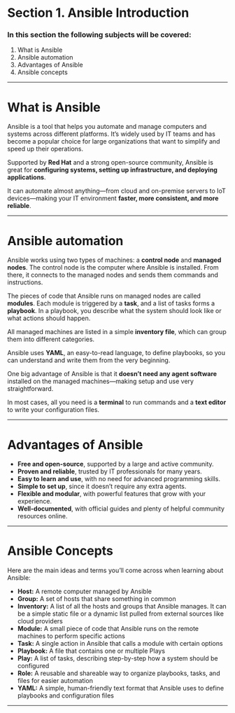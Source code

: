 # Section 1. Ansible Introduction

### In this section the following subjects will be covered:

1.	What is Ansible
2.	Ansible automation
3.	Advantages of Ansible
4.	Ansible concepts

---
# What is Ansible

Ansible is a tool that helps you automate and manage computers and systems across different platforms. It’s widely used by IT teams and has become a popular choice for large organizations that want to simplify and speed up their operations.

Supported by **Red Hat** and a strong open-source community, Ansible is great for **configuring systems, setting up infrastructure, and deploying applications**.

It can automate almost anything—from cloud and on-premise servers to IoT devices—making your IT environment **faster, more consistent, and more reliable**.

---
# Ansible automation

Ansible works using two types of machines: a **control node** and **managed nodes**. The control node is the computer where Ansible is installed. From there, it connects to the managed nodes and sends them commands and instructions.

The pieces of code that Ansible runs on managed nodes are called **modules**. Each module is triggered by a **task**, and a list of tasks forms a **playbook**. In a playbook, you describe what the system should look like or what actions should happen.

All managed machines are listed in a simple **inventory file**, which can group them into different categories.

Ansible uses **YAML**, an easy-to-read language, to define playbooks, so you can understand and write them from the very beginning.

One big advantage of Ansible is that it **doesn’t need any agent software** installed on the managed machines—making setup and use very straightforward.

In most cases, all you need is a **terminal** to run commands and a **text editor** to write your configuration files.

---
# Advantages of Ansible

* **Free and open-source**, supported by a large and active community.
* **Proven and reliable**, trusted by IT professionals for many years.
* **Easy to learn and use**, with no need for advanced programming skills.
* **Simple to set up**, since it doesn’t require any extra agents.
* **Flexible and modular**, with powerful features that grow with your experience.
* **Well-documented**, with official guides and plenty of helpful community resources online.

---
# Ansible Concepts
Here are the main ideas and terms you’ll come across when learning about Ansible:

* **Host:** A remote computer managed by Ansible
* **Group:** A set of hosts that share something in common
* **Inventory:** A list of all the hosts and groups that Ansible manages. It can be a simple static file or a dynamic list pulled from external sources like cloud providers
* **Module:** A small piece of code that Ansible runs on the remote machines to perform specific actions
* **Task:** A single action in Ansible that calls a module with certain options
* **Playbook:** A file that contains one or multiple Plays
* **Play:** A list of tasks, describing step-by-step how a system should be configured
* **Role:** A reusable and shareable way to organize playbooks, tasks, and files for easier automation
* **YAML:** A simple, human-friendly text format that Ansible uses to define playbooks and configuration files

---

